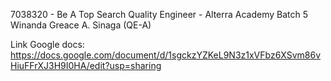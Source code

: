 7038320 - Be A Top Search Quality Engineer - Alterra Academy Batch 5
Winanda Greace A. Sinaga (QE-A)

Link Google docs:
https://docs.google.com/document/d/1sgckzYZKeL9N3z1xVFbz6XSvm86vHiuFFrXJ3H9I0HA/edit?usp=sharing